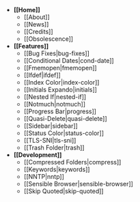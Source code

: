 - **[[Home]]**
    * [[About]]
    * [[News]]
    * [[Credits]]
    * [[Obsolescence]]
- **[[Features]]**
    * [[Bug Fixes|bug-fixes]]
    * [[Conditional Dates|cond-date]]
    * [[Fmemopen|fmemopen]]
    * [[Ifdef|ifdef]]
    * [[Index Color|index-color]]
    * [[Initials Expando|initials]]
    * [[Nested If|nested-if]]
    * [[Notmuch|notmuch]]
    * [[Progress Bar|progress]]
    * [[Quasi-Delete|quasi-delete]]
    * [[Sidebar|sidebar]]
    * [[Status Color|status-color]]
    * [[TLS-SNI|tls-sni]]
    * [[Trash Folder|trash]]
- **[[Development]]**
    * [[Compressed Folders|compress]]
    * [[Keywords|keywords]]
    * [[NNTP|nntp]]
    * [[Sensible Browser|sensible-browser]]
    * [[Skip Quoted|skip-quoted]]
